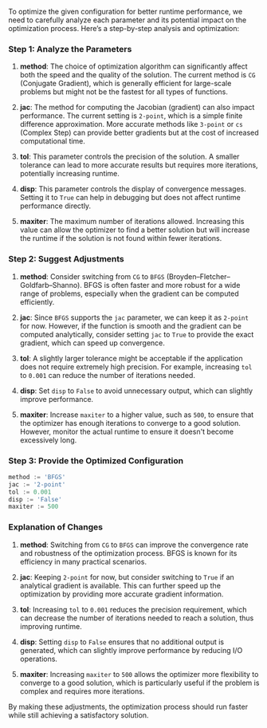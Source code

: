 To optimize the given configuration for better runtime performance, we need to carefully analyze each parameter and its potential impact on the optimization process. Here’s a step-by-step analysis and optimization:

### Step 1: Analyze the Parameters

1. **method**: The choice of optimization algorithm can significantly affect both the speed and the quality of the solution. The current method is `CG` (Conjugate Gradient), which is generally efficient for large-scale problems but might not be the fastest for all types of functions.

2. **jac**: The method for computing the Jacobian (gradient) can also impact performance. The current setting is `2-point`, which is a simple finite difference approximation. More accurate methods like `3-point` or `cs` (Complex Step) can provide better gradients but at the cost of increased computational time.

3. **tol**: This parameter controls the precision of the solution. A smaller tolerance can lead to more accurate results but requires more iterations, potentially increasing runtime.

4. **disp**: This parameter controls the display of convergence messages. Setting it to `True` can help in debugging but does not affect runtime performance directly.

5. **maxiter**: The maximum number of iterations allowed. Increasing this value can allow the optimizer to find a better solution but will increase the runtime if the solution is not found within fewer iterations.

### Step 2: Suggest Adjustments

1. **method**: Consider switching from `CG` to `BFGS` (Broyden–Fletcher–Goldfarb–Shanno). BFGS is often faster and more robust for a wide range of problems, especially when the gradient can be computed efficiently.

2. **jac**: Since `BFGS` supports the `jac` parameter, we can keep it as `2-point` for now. However, if the function is smooth and the gradient can be computed analytically, consider setting `jac` to `True` to provide the exact gradient, which can speed up convergence.

3. **tol**: A slightly larger tolerance might be acceptable if the application does not require extremely high precision. For example, increasing `tol` to `0.001` can reduce the number of iterations needed.

4. **disp**: Set `disp` to `False` to avoid unnecessary output, which can slightly improve performance.

5. **maxiter**: Increase `maxiter` to a higher value, such as `500`, to ensure that the optimizer has enough iterations to converge to a good solution. However, monitor the actual runtime to ensure it doesn't become excessively long.

### Step 3: Provide the Optimized Configuration

```python
method := 'BFGS'
jac := '2-point'
tol := 0.001
disp := 'False'
maxiter := 500
```

### Explanation of Changes

1. **method**: Switching from `CG` to `BFGS` can improve the convergence rate and robustness of the optimization process. BFGS is known for its efficiency in many practical scenarios.

2. **jac**: Keeping `2-point` for now, but consider switching to `True` if an analytical gradient is available. This can further speed up the optimization by providing more accurate gradient information.

3. **tol**: Increasing `tol` to `0.001` reduces the precision requirement, which can decrease the number of iterations needed to reach a solution, thus improving runtime.

4. **disp**: Setting `disp` to `False` ensures that no additional output is generated, which can slightly improve performance by reducing I/O operations.

5. **maxiter**: Increasing `maxiter` to `500` allows the optimizer more flexibility to converge to a good solution, which is particularly useful if the problem is complex and requires more iterations.

By making these adjustments, the optimization process should run faster while still achieving a satisfactory solution.